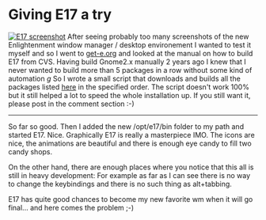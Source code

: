# Giving E17 a try

<a href="http://www.zerokspot.com/gallery/image.php?id=61&action=viewfull" class="left" title="Click to enlarge"><img src="http://www.zerokspot.com/gallery/image.php?id=61&action=viewthumb" alt="E17 screenshot"/></a> After seeing probably too many screenshots of the new Enlightenment window manager / desktop environement I wanted to test it myself and so I went to <a href="http://get-e.org/">get-e.org</a> and looked at the manual on how to build E17 from CVS. Having build Gnome2.x manually 2 years ago I knew that I never wanted to build more than 5 packages in a row without some kind of automation *g* So I wrote a small script that downloads and builds all the packages listed <a href="http://get-e.org/User_Guide/English_pages/2.1.html">here</a> in the specified order. The script doesn't work 100% but it still helped a lot to speed the whole installation up. If you still want it, please post in the comment section :-) 

-------------------------------



So far so good. Then I added the new /opt/e17/bin folder to my path and started E17. Nice. Graphically E17 is really a masterpiece IMO. The icons are nice, the animations are beautiful and there is enough eye candy to fill two candy shops. 



On the other hand, there are enough places where you notice that this all is still in heavy development: For example as far as I can see there is no way to change the keybindings and there is no such thing as alt+tabbing. 



E17 has quite good chances to become my new favorite wm when it will go final... and here comes the problem ;-)